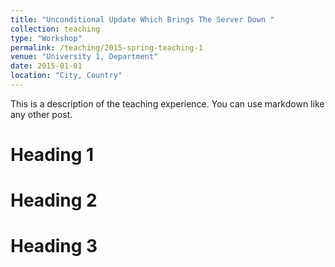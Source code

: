 ```yaml
---
title: "Unconditional Update Which Brings The Server Down "
collection: teaching
type: "Workshop"
permalink: /teaching/2015-spring-teaching-1
venue: "University 1, Department"
date: 2015-01-01
location: "City, Country"
---
```


This is a description of the teaching experience. You can use markdown like any other post.

Heading 1
======

Heading 2
======

Heading 3
======
